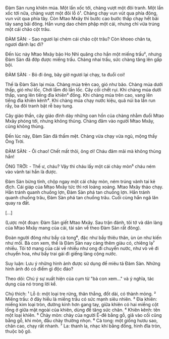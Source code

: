 Đàm Sàn rung khiên múa. Một lần xốc tới, chàng vượt một đôi tranh. Một lần xốc tới nữa, chàng vượt một đôi lỗ ô¹. Chàng chạy vun vút qua phía đông, vun vút qua phía tây. Còn Mtao Mxây thì bước cao bước thấp chạy hết bãi tây sang bãi đông. Hắn vung dao chém phập một cái, nhưng chỉ vừa trúng một cái chão cột trâu.

ĐÀM SÀN: - Sao ngươi lại chém cái chão cột trâu? Còn khoeo chân ta, ngươi đánh lạc đi?

Đến lúc này Mtao Mxây bảo Ho Nhì quăng cho hắn một miếng trấu², nhưng Đàm Sàn đã đớp được miếng trấu. Chàng nhai trấu, sức chàng tăng lên gấp bội.

ĐÀM SÀN: - Bỏ đi ông, bây giờ ngươi lại chạy, ta đuổi coi!

Thế là Đàm Sàn lại múa. Chàng múa trên cao, gió như bão. Chàng múa dưới thấp, gió như lốc. Chới lắm đỏ lần lốc. Cây cối chết rụi. Khi chàng múa dưới thấp, vang lên tiếng đìa khiên³ đồng. Khi chàng múa trên cao, vang lên tiếng đìa khiên kênh⁴. Khi chàng múa chạy nước kiệu, quả núi ba lần run rẩy, ba đôi tranh bật rễ bay tung.

Cây giáo thần, cây giáo đình dày những oan hồn của chàng nhằm đuổi Mtao Mxây phóng tới, nhưng không thủng. Chàng đâm vào người Mtao Mxây, cũng không thủng.

Đến lúc này, Đàm Sàn đã thấm mệt. Chàng vừa chạy vừa ngủ, mộng thấy Ông Trời.

ĐÀM SÀN: - Ôi chao! Chết mất thôi, ông ơi! Cháu đâm mãi mà không thủng hắn!

ÔNG TRỜI: - Thế ư, cháu? Vậy thì cháu lấy một cái chày mòn⁵ cháu ném vào vành tai hắn là được.

Đàm Sàn bừng tỉnh, chộp ngay một cái chày mòn, ném trúng vành tai kẻ địch. Cái giáp của Mtao Mxây tức thì rơi loảng xoảng. Mtao Mxây thảo chạy. Hắn tránh quanh chuồng lợn, Đàm Sàn phá tan chuồng lợn. Hắn tránh quanh chuồng trâu, Đàm Sàn phá tan chuồng trâu. Cuối cùng hắn ngã lăn quay ra đất.

[...]

(Lược một đoạn: Đàm Sàn giết Mtao Mxây. Sau trận đánh, tôi tớ và dân làng của Mtao Mxây mang của cải, tài sản về theo Đàm Sàn rất đông).

Đoàn người đông như bầy cà tong⁶, đặc như bầy thiêu thân, ùn ùn như kiến như mối. Bà con xem, thế là Đàm Sàn nay càng thêm giàu có, chiêng lạ⁷ nhiều. Tôi tớ mang của cải về nhiều như ong đi chuyển nước, như vò vẽ đi chuyển hoa, như bầy trai gái đi giếng làng cộng nước.

Suy luận:
Lưu ý những hình ảnh được sử dụng để miêu tả Đàm Sàn. Những hình ảnh đó có điểm gì độc đáo?

Theo dõi:
Chú ý sự xuất hiện của cụm từ "bà con xem..." và ý nghĩa, tác dụng của nó trong lời kể.

Chú thích:
¹ Lỗ ô: một loại tre rừng, thân thẳng, đốt dài, có thành mỏng.
² Miếng trấu: ở đây hiểu là miếng trầu có sức mạnh siêu nhiên.
³ Đìa khiên: miếng kim loại tròn, đường kính hơn gang tay, giữa khiên có hai miếng cột lồng ở giữa mặt ngoài của khiên, dùng để tăng sức chân.
⁴ Khiên kênh: tên một loại khiên.
⁵ Chày mòn: chày của người Ê-đê bằng gỗ, giã vào cối cũng bằng gỗ, khi mòn, đầu chày thường nhọn.
⁶ Cà tong: một giống hươu sao, chân cao, chạy rất nhanh.
⁷ La: thanh la, nhạc khí bằng đồng, hình đĩa tròn, thuộc bộ gõ.